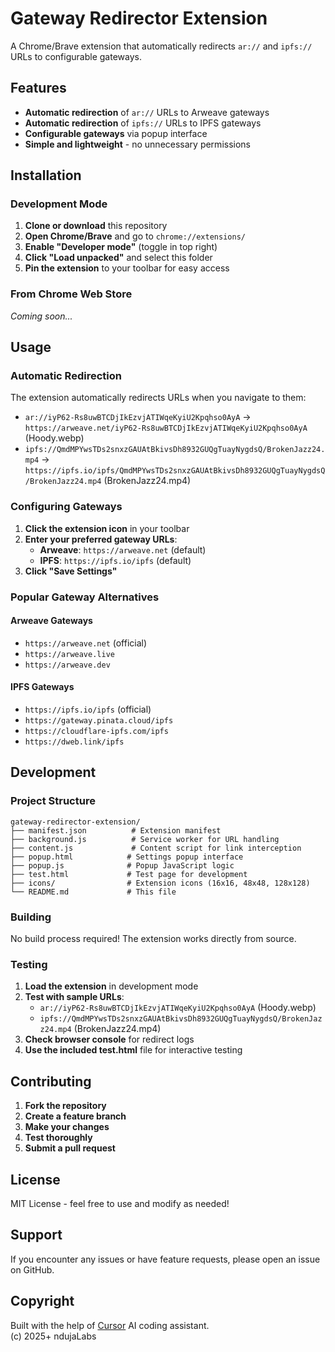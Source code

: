 # Gateway Redirector Extension

A Chrome/Brave extension that automatically redirects `ar://` and `ipfs://` URLs to configurable gateways.

## Features

- **Automatic redirection** of `ar://` URLs to Arweave gateways
- **Automatic redirection** of `ipfs://` URLs to IPFS gateways
- **Configurable gateways** via popup interface
- **Simple and lightweight** - no unnecessary permissions

## Installation

### Development Mode

1. **Clone or download** this repository
2. **Open Chrome/Brave** and go to `chrome://extensions/`
3. **Enable "Developer mode"** (toggle in top right)
4. **Click "Load unpacked"** and select this folder
5. **Pin the extension** to your toolbar for easy access

### From Chrome Web Store

*Coming soon...*

## Usage

### Automatic Redirection

The extension automatically redirects URLs when you navigate to them:

- `ar://iyP62-Rs8uwBTCDjIkEzvjATIWqeKyiU2Kpqhso0AyA` → `https://arweave.net/iyP62-Rs8uwBTCDjIkEzvjATIWqeKyiU2Kpqhso0AyA` (Hoody.webp)
- `ipfs://QmdMPYwsTDs2snxzGAUAtBkivsDh8932GUQgTuayNygdsQ/BrokenJazz24.mp4` → `https://ipfs.io/ipfs/QmdMPYwsTDs2snxzGAUAtBkivsDh8932GUQgTuayNygdsQ/BrokenJazz24.mp4` (BrokenJazz24.mp4)

### Configuring Gateways

1. **Click the extension icon** in your toolbar
2. **Enter your preferred gateway URLs**:
   - **Arweave**: `https://arweave.net` (default)
   - **IPFS**: `https://ipfs.io/ipfs` (default)
3. **Click "Save Settings"**

### Popular Gateway Alternatives

#### Arweave Gateways
- `https://arweave.net` (official)
- `https://arweave.live`
- `https://arweave.dev`

#### IPFS Gateways
- `https://ipfs.io/ipfs` (official)
- `https://gateway.pinata.cloud/ipfs`
- `https://cloudflare-ipfs.com/ipfs`
- `https://dweb.link/ipfs`

## Development

### Project Structure

```
gateway-redirector-extension/
├── manifest.json          # Extension manifest
├── background.js          # Service worker for URL handling
├── content.js             # Content script for link interception
├── popup.html            # Settings popup interface
├── popup.js              # Popup JavaScript logic
├── test.html             # Test page for development
├── icons/                # Extension icons (16x16, 48x48, 128x128)
└── README.md             # This file
```

### Building

No build process required! The extension works directly from source.

### Testing

1. **Load the extension** in development mode
2. **Test with sample URLs**:
   - `ar://iyP62-Rs8uwBTCDjIkEzvjATIWqeKyiU2Kpqhso0AyA` (Hoody.webp)
   - `ipfs://QmdMPYwsTDs2snxzGAUAtBkivsDh8932GUQgTuayNygdsQ/BrokenJazz24.mp4` (BrokenJazz24.mp4)
3. **Check browser console** for redirect logs
4. **Use the included test.html** file for interactive testing

## Contributing

1. **Fork the repository**
2. **Create a feature branch**
3. **Make your changes**
4. **Test thoroughly**
5. **Submit a pull request**

## License

MIT License - feel free to use and modify as needed!


## Support

If you encounter any issues or have feature requests, please open an issue on GitHub.

## Copyright

Built with the help of [Cursor](https://cursor.sh/) AI coding assistant.  
(c) 2025+ ndujaLabs

